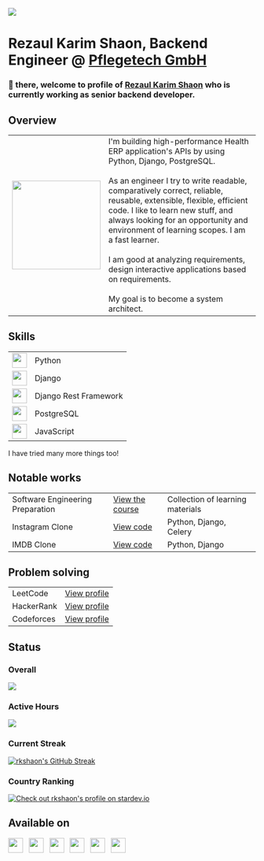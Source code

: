 ![](https://komarev.com/ghpvc/?username=rkshaon)
# Rezaul Karim Shaon, Backend Engineer @ [Pflegetech GmbH](https://www.linkedin.com/company/pflegetech/)
### 👋 there, welcome to profile of [Rezaul Karim Shaon](https://www.linkedin.com/in/rkshaon) who is currently working as senior backend developer.
<!-- add what i do -->
<!--add tech stack -->
<!--
What I Do
DevOps: Building and maintaining scalable, reliable, and secure infrastructure.
Data: Managing, processing, and extracting valuable insights from large datasets.
MLOps: Streamlining the machine learning lifecycle to deploy and manage models efficiently.
Linux: Extensive experience with Linux systems, from server management to automation.
Tech Stack
Languages: Python, Bash, SQL, and more.
Tools: Docker, Kubernetes, Jenkins, Terraform, Ansible, and various cloud platforms (AWS, GCP, Azure).
Frameworks: TensorFlow, PyTorch, and other machine learning frameworks.

### 👋 there, welcome to profile of [Rezaul Karim Shaon](https://www.linkedin.com/in/rkshaon) who is currently working as backend enginner.

## GitHub Stats

![Top Langs](https://github-readme-stats.vercel.app/api/top-langs/?username=rkshaon&layout=compact)
-->
## Overview
<table>
  <tr>
    <td><img width="180" src="https://media.tenor.com/3nKnLBtsMtcAAAAC/coding-code.gif"></td>
    <td>
      I'm building high-performance Health ERP application's APIs by using Python, Django, PostgreSQL.
      <br><br>
      As an engineer I try to write readable, comparatively correct, reliable, reusable, extensible, flexible, efficient code. I like to learn new stuff, and always looking for an opportunity and environment of learning scopes. I am a fast learner.
      <br><br>I am good at analyzing requirements, design interactive applications based on requirements.
      <br><br>My goal is to become a system architect.
    </td>
  </tr>
</table>

## Skills
<table>
  <tr>
    <td><img height="30" src="https://cdn-icons-png.flaticon.com/512/5968/5968350.png"></td>
    <td>Python</td>
  </tr>
  <tr>
    <td><img height="30" src="https://static.djangoproject.com/img/logo-django.42234b631760.svg"></td>
    <td>Django</td>
  </tr>
  <tr>
    <td><img height="30" src="https://www.django-rest-framework.org/img/logo.png"></td>
    <td>Django Rest Framework</td>
  </tr>
  <tr>
    <td><img height="30" src="https://cdn-icons-png.flaticon.com/512/5968/5968342.png"></td>
    <td>PostgreSQL</td>
  </tr>
  <tr>
    <td><img height="30" src="https://cdn-icons-png.flaticon.com/512/5968/5968292.png"></td>
    <td>JavaScript</td>
  </tr>
</table>

I have tried many more things too!

## Notable works
<table>
  <tr>
    <td>Software Engineering Preparation</td>
    <td>
      <a href="https://github.com/rkshaon/software-engineering-preparation" target="_blank">View the course</a>
    </td>
    <td>Collection of learning materials</td>
  </tr>
  <!--   
  <tr>
    <td>ERP</td>
    <td>Not published yet</td>
    <td>Python, Django Rest Framework, Web Socket, PostgreSQL</td>
  </tr>  
  -->
  <!--   
  <tr>
    <td>Accounting application</td>
    <td>Not published yet</td>
    <td>Python, Django Rest Framework, Web Socket, Scheduler, Google APIs, PostgreSQL, pl/pgSQL</td>
  </tr> 
  -->
  <tr>
    <td>Instagram Clone</td>
    <td><a target="_blank" href="https://github.com/rkshaon/django_instagram_clone">View code</a></td>
    <td>Python, Django, Celery</td>
  </tr>
  <tr>
    <td>IMDB Clone</td>
    <td><a target="_blank" href="https://github.com/rkshaon/django_imdb_clone">View code</a></td>
    <td>Python, Django</td>
  </tr>
</table>

## Problem solving
<table>
  <tr>
    <td>LeetCode</td>
    <td><a target="_blank" href="https://leetcode.com/rkshaon">View profile</a></td>
  </tr>
  <tr>
    <td>HackerRank</td>
    <td><a target="_blank" href="https://www.hackerrank.com/rkshaon_ist">View profile</a></td>
  </tr>
  <tr>
    <td>Codeforces</td>
    <td><a target="_blank" href="https://codeforces.com/profile/rkshaon">View profile</a></td>
  </tr>  
</table>



<!--
**rkshaon/rkshaon** is a ✨ _special_ ✨ repository because its `README.md` (this file) appears on your GitHub profile.

Here are some ideas to get you started:

- 🔭 I’m currently working on ...
- 🌱 I’m currently learning ...
- 👯 I’m looking to collaborate on ...
- 🤔 I’m looking for help with ...
- 💬 Ask me about ...
- 📫 How to reach me: ...
- 😄 Pronouns: ...
- ⚡ Fun fact: ...
-->
## Status
### Overall
<!--
![rkshaon's github stats](https://github-readme-stats.vercel.app/api?username=rkshaon&show_icons=true&theme=dark)
![](http://github-profile-summary-cards.vercel.app/api/cards/stats?username=rkshaon&theme=apprentice)
![](http://github-profile-summary-cards.vercel.app/api/cards/repos-per-language?username=rkshaon&theme=apprentice)
-->
[![](http://github-profile-summary-cards.vercel.app/api/cards/profile-details?username=rkshaon&theme=apprentice)](https://github.com/vn7n24fzkq/github-profile-summary-cards)

### Active Hours
![](http://github-profile-summary-cards.vercel.app/api/cards/productive-time?username=rkshaon&theme=apprentice&utcOffset=6) 

### Current Streak
[![rkshaon's GitHub Streak](https://github-readme-streak-stats.herokuapp.com/?user=rkshaon&theme=dark)](https://github.com/rkshaon?tab=repositories)


<!--
### Global
[![Check out rkshaon's profile on stardev.io](https://stardev.io/developers/rkshaon/badge/languages/global.svg)](https://stardev.io/developers/rkshaon)

### Country
[![Check out rkshaon's profile on stardev.io](https://stardev.io/developers/rkshaon/badge/languages/country.svg)](https://stardev.io/developers/rkshaon)

### Local Ranking
[![Check out rkshaon's profile on stardev.io](https://stardev.io/developers/rkshaon/badge/languages/locality.svg)](https://stardev.io/developers/rkshaon)
-->

### Country Ranking
[![Check out rkshaon's profile on stardev.io](https://stardev.io/developers/rkshaon/badge/languages/country.svg)](https://stardev.io/developers/rkshaon)

## Available on
<a href="https://www.linkedin.com/in/rkshaon"><img height="30" src="https://cdn-icons-png.flaticon.com/512/174/174857.png"></a>&nbsp;&nbsp;
<a href="https://github.com/rkshaon"><img height="30" src="https://cdn-icons-png.flaticon.com/512/25/25231.png"></a>&nbsp;&nbsp;
<a href="https://twitter.com/rkshaon97"><img height="30" src="https://cdn-icons-png.flaticon.com/512/124/124021.png"></a>&nbsp;&nbsp;
<a href="https://www.facebook.com/rkshaon97"><img height="30" src="https://cdn-icons-png.flaticon.com/512/124/124010.png"></a>&nbsp;&nbsp;
<a href="https://www.instagram.com/rkshaon97"><img height="30" src="https://cdn-icons-png.flaticon.com/512/174/174855.png"></a>&nbsp;&nbsp;
<a href="mailto:rkshaon.ist@gmail.com"><img height="30" src="https://cdn-icons-png.flaticon.com/512/281/281769.png"></a>&nbsp;&nbsp;
